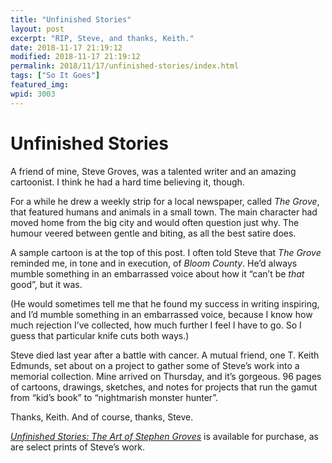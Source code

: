 ```yaml
---
title: "Unfinished Stories"
layout: post
excerpt: "RIP, Steve, and thanks, Keith."
date: 2018-11-17 21:19:12
modified: 2018-11-17 21:19:12
permalink: 2018/11/17/unfinished-stories/index.html
tags: ["So It Goes"]
featured_img: 
wpid: 3003
---
```


# Unfinished Stories

A friend of mine, Steve Groves, was a talented writer and an amazing cartoonist. I think he had a hard time believing it, though.

For a while he drew a weekly strip for a local newspaper, called *The Grove*, that featured humans and animals in a small town. The main character had moved home from the big city and would often question just why. The humour veered between gentle and biting, as all the best satire does.

A sample cartoon is at the top of this post. I often told Steve that *The Grove* reminded me, in tone and in execution, of *Bloom County*. He’d always mumble something in an embarrassed voice about how it “can’t be *that* good”, but it was.

(He would sometimes tell me that he found my success in writing inspiring, and I’d mumble something in an embarrassed voice, because I know how much rejection I’ve collected, how much further I feel I have to go. So I guess that particular knife cuts both ways.)

Steve died last year after a battle with cancer. A mutual friend, one T. Keith Edmunds, set about on a project to gather some of Steve’s work into a memorial collection. Mine arrived on Thursday, and it’s gorgeous. 96 pages of cartoons, drawings, sketches, and notes for projects that run the gamut from “kid’s book” to “nightmarish monster hunter”.

Thanks, Keith. And of course, thanks, Steve.

*[Unfinished Stories: The Art of Stephen Groves](http://unfinishedstories.ca/)* is available for purchase, as are select prints of Steve’s work.